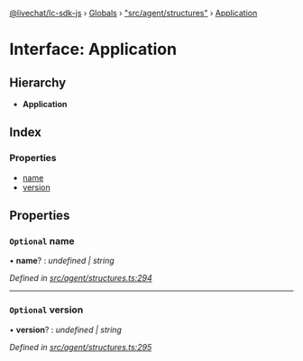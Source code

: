 [@livechat/lc-sdk-js](../README.md) › [Globals](../globals.md) › ["src/agent/structures"](../modules/_src_agent_structures_.md) › [Application](_src_agent_structures_.application.md)

# Interface: Application

## Hierarchy

* **Application**

## Index

### Properties

* [name](_src_agent_structures_.application.md#optional-name)
* [version](_src_agent_structures_.application.md#optional-version)

## Properties

### `Optional` name

• **name**? : *undefined | string*

*Defined in [src/agent/structures.ts:294](https://github.com/livechat/lc-sdk-js/blob/aff69b2/src/agent/structures.ts#L294)*

___

### `Optional` version

• **version**? : *undefined | string*

*Defined in [src/agent/structures.ts:295](https://github.com/livechat/lc-sdk-js/blob/aff69b2/src/agent/structures.ts#L295)*
